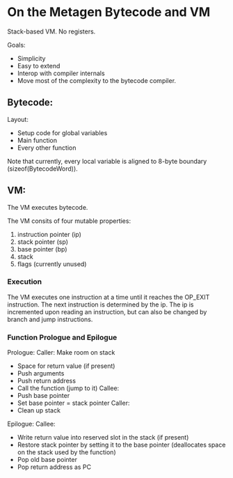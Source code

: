 # On the Metagen Bytecode and VM 

Stack-based VM. No registers.

Goals:
- Simplicity
- Easy to extend
- Interop with compiler internals
- Move most of the complexity to the bytecode compiler.

## Bytecode:

Layout:
- Setup code for global variables
- Main function
- Every other function

Note that currently, every local variable is aligned to 8-byte boundary (sizeof(BytecodeWord)).


## VM:
The VM executes bytecode.

The VM consits of four mutable properties:
1. instruction pointer (ip)
2. stack pointer (sp)
3. base pointer (bp)
4. stack
5. flags (currently unused)

### Execution
The VM executes one instruction at a time until it reaches the OP_EXIT instruction. The next instruction is determined by the ip. The ip is incremented upon reading an instruction, but can also be changed by branch and jump instructions.

### Function Prologue and Epilogue

Prologue:
Caller:
Make room on stack
- Space for return value (if present)
- Push arguments
- Push return address
- Call the function (jump to it)
Callee:
- Push base pointer
- Set base pointer = stack pointer
Caller:
- Clean up stack

Epilogue:
Callee:
- Write return value into reserved slot in the stack (if present)
- Restore stack pointer by setting it to the base pointer (deallocates space on the stack used by the function)
- Pop old base pointer
- Pop return address as PC
